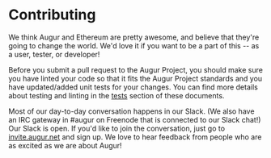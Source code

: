 Contributing
============

We think Augur and Ethereum are pretty awesome, and believe that they're going to change the world.  We'd love it if you want to be a part of this -- as a user, tester, or developer!

Before you submit a pull request to the Augur Project, you should make sure you have linted your code so that it fits the Augur Project standards and you have updated/added unit tests for your changes. You can find more details about testing and linting in the [tests](#tests) section of these documents.

Most of our day-to-day conversation happens in our Slack. (We also have an IRC gateway in #augur on Freenode that is connected to our Slack chat!) Our Slack is open. If you'd like to join the conversation, just go to [invite.augur.net](http://invite.augur.net) and sign up. We love to hear feedback from people who are as excited as we are about Augur!
